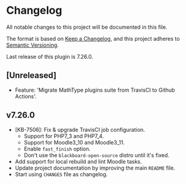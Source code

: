 # Changelog

All notable changes to this project will be documented in this file.

The format is based on [Keep a Changelog](https://keepachangelog.com/en/1.0.0/),
and this project adheres to [Semantic Versioning](https://semver.org/spec/v2.0.0.html).

Last release of this plugin is 7.26.0.

## [Unreleased]
- Feature: 'Migrate MathType plugins suite from TravisCI to Github Actions'.


## v7.26.0
- [KB-7506]: Fix & upgrade TravisCI job configuration.
  - Support for PHP7_3 and PHP7_4.
  - Support for Moodle3_10 and Moodle3_11.
  - Enable `fast_finish` option.
  - Don't use the `blackboard-open-source` distro until it's fixed.
- Add support for local rebuild and lint Moodle tasks.
- Update project documentation by improving the main `README` file.
- Start using `CHANGES` file as changelog.